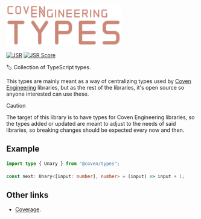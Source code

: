 <img alt="Coven Engineering Types logo" src="https://raw.githubusercontent.com/covenengineering/libraries/main/@coven/types/logo.svg" height="108" />

[![JSR](https://jsr.io/badges/@coven/types)](https://coven.to/types)
[![JSR Score](https://jsr.io/badges/@coven/types/score)](https://coven.to/types/score)

🏷️ Collection of TypeScript types.

This types are mainly meant as a way of centralizing types used by
[Coven Engineering](https://coven.engineering/) libraries, but as the rest of
the libraries, it's open source so anyone interested can use these.

> [!CAUTION]
>
> The target of this library is to have types for Coven Engineering libraries,
> so the types added or updated are meant to adjust to the needs of said
> libraries, so breaking changes should be expected every now and then.

## Example

```typescript
import type { Unary } from "@coven/types";

const next: Unary<[input: number], number> = (input) => input + 1;
```

## Other links

- [Coverage](https://app.codecov.io/github/covenengineering/libraries).
